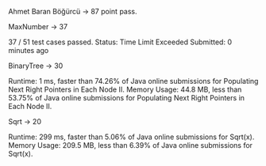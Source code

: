 Ahmet Baran Böğürcü -> 87 point pass.

MaxNumber -> 37 

37 / 51 test cases passed.
Status: Time Limit Exceeded
Submitted: 0 minutes ago

BinaryTree -> 30

Runtime: 1 ms, faster than 74.26% of Java online submissions for Populating Next Right Pointers in Each Node II.
Memory Usage: 44.8 MB, less than 53.75% of Java online submissions for Populating Next Right Pointers in Each Node II.


Sqrt -> 20

Runtime: 299 ms, faster than 5.06% of Java online submissions for Sqrt(x).
Memory Usage: 209.5 MB, less than 6.39% of Java online submissions for Sqrt(x).